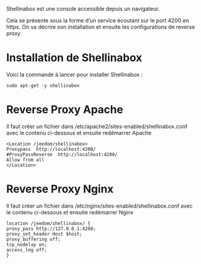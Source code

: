 Shellinabox est une console accessible depuis un navigateur.

Cela se présente sous la forme d’un service écoutant sur le port 4200 en
https. On va décrire son installation et ensuite les configurations de
reverse proxy

Installation de Shellinabox
===========================

Voici la commande à lancer pour installer Shellinabox :

    sudo apt-get -y shellinabox

Reverse Proxy Apache
====================

Il faut créer un fichier dans
/etc/apache2/sites-enabled/shellinabox.conf avec le contenu ci-dessous
et ensuite redémarrer Apache

    <Location /jeedom/shellinabox>
    Proxypass  http://localhost:4200/
    #ProxyPassReverse  http://localhost:4200/
    Allow from all
    </Location>

Reverse Proxy Nginx
===================

Il faut créer un fichier dans /etc/nginx/sites-enabled/shellinabox.conf
avec le contenu ci-dessous et ensuite redémarrer Nginx

    location /jeedom/shellinabox/ {
    proxy_pass http://127.0.0.1:4200;
    proxy_set_header Host $host;
    proxy_buffering off;
    tcp_nodelay on;
    access_log off;
    }
